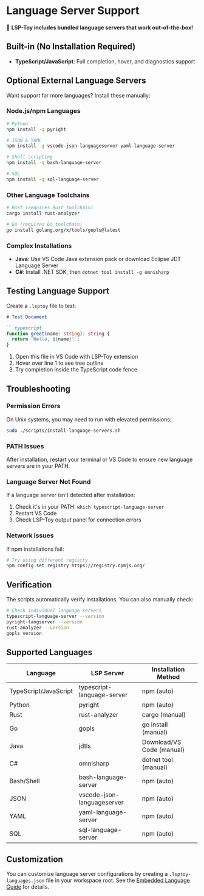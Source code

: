 # Language Server Support

🚀 **LSP-Toy includes bundled language servers that work out-of-the-box!**

## Built-in (No Installation Required)
- **TypeScript/JavaScript**: Full completion, hover, and diagnostics support

## Optional External Language Servers

Want support for more languages? Install these manually:

### Node.js/npm Languages
```bash
# Python
npm install -g pyright

# JSON & YAML  
npm install -g vscode-json-languageserver yaml-language-server

# Shell scripting
npm install -g bash-language-server

# SQL
npm install -g sql-language-server
```

### Other Language Toolchains
```bash
# Rust (requires Rust toolchain)
cargo install rust-analyzer

# Go (requires Go toolchain)  
go install golang.org/x/tools/gopls@latest
```

### Complex Installations
- **Java**: Use VS Code Java extension pack or download Eclipse JDT Language Server
- **C#**: Install .NET SDK, then `dotnet tool install -g omnisharp`

## Testing Language Support

Create a `.lsptoy` file to test:

```markdown
# Test Document

```typescript
function greet(name: string): string {
  return `Hello, ${name}!`;
}
```

1. Open this file in VS Code with LSP-Toy extension
2. Hover over line 1 to see tree outline
3. Try completion inside the TypeScript code fence

## Troubleshooting

### Permission Errors
On Unix systems, you may need to run with elevated permissions:
```bash
sudo ./scripts/install-language-servers.sh
```

### PATH Issues
After installation, restart your terminal or VS Code to ensure new language servers are in your PATH.

### Language Server Not Found
If a language server isn't detected after installation:
1. Check it's in your PATH: `which typescript-language-server`
2. Restart VS Code
3. Check LSP-Toy output panel for connection errors

### Network Issues
If npm installations fail:
```bash
# Try using different registry
npm config set registry https://registry.npmjs.org/
```

## Verification

The scripts automatically verify installations. You can also manually check:

```bash
# Check individual language servers
typescript-language-server --version
pyright-langserver --version  
rust-analyzer --version
gopls version
```

## Supported Languages

| Language | LSP Server | Installation Method |
|----------|------------|-------------------|
| TypeScript/JavaScript | typescript-language-server | npm (auto) |
| Python | pyright | npm (auto) |
| Rust | rust-analyzer | cargo (manual) |
| Go | gopls | go install (manual) |
| Java | jdtls | Download/VS Code (manual) |
| C# | omnisharp | dotnet tool (manual) |
| Bash/Shell | bash-language-server | npm (auto) |
| JSON | vscode-json-languageserver | npm (auto) |
| YAML | yaml-language-server | npm (auto) |
| SQL | sql-language-server | npm (auto) |

## Customization

You can customize language server configurations by creating a `.lsptoy-languages.json` file in your workspace root. See the [Embedded Language Guide](../docs/features/EMBEDDED_README.md) for details.